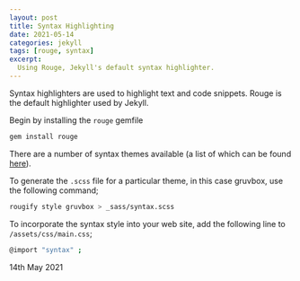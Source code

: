 ```yaml
---
layout: post
title: Syntax Highlighting
date: 2021-05-14
categories: jekyll
tags: [rouge, syntax]
excerpt:
  Using Rouge, Jekyll's default syntax highlighter.
---
```

Syntax highlighters are used to highlight text and code snippets. Rouge is the default highlighter used by Jekyll.

Begin by installing the `rouge` gemfile

```bash
gem install rouge
```
There are a number of syntax themes available (a list of which can be found [here](https://github.com/rouge-ruby/rouge/tree/master/lib/rouge/themes)).

To generate the `.scss` file for a particular theme, in this case gruvbox, use the following command;

```bash
rougify style gruvbox > _sass/syntax.scss
```

To incorporate the syntax style into your web site, add the following line to `/assets/css/main.css`;

```bash
@import "syntax" ;
```

14th May 2021
